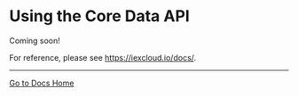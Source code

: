 # Using the Core Data API

Coming soon!

For reference, please see <https://iexcloud.io/docs/>.

---
[Go to Docs Home](https://github.com/iexcloud/docs/blob/main/README.md)
